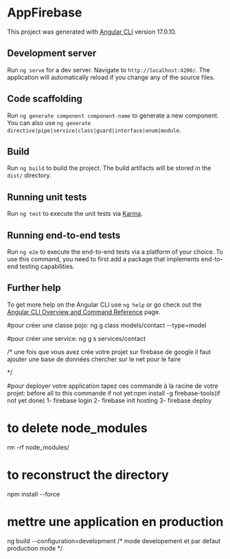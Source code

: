 # AppFirebase

This project was generated with [Angular CLI](https://github.com/angular/angular-cli) version 17.0.10.

## Development server

Run `ng serve` for a dev server. Navigate to `http://localhost:4200/`. The application will automatically reload if you change any of the source files.

## Code scaffolding

Run `ng generate component component-name` to generate a new component. You can also use `ng generate directive|pipe|service|class|guard|interface|enum|module`.

## Build

Run `ng build` to build the project. The build artifacts will be stored in the `dist/` directory.

## Running unit tests

Run `ng test` to execute the unit tests via [Karma](https://karma-runner.github.io).

## Running end-to-end tests

Run `ng e2e` to execute the end-to-end tests via a platform of your choice. To use this command, you need to first add a package that implements end-to-end testing capabilities.

## Further help

To get more help on the Angular CLI use `ng help` or go check out the [Angular CLI Overview and Command Reference](https://angular.io/cli) page.

#pour créer une classe  pojo:
ng g class models/contact --type=model

#pour créer une service:
ng g s services/contact

/*
une fois que vous avez crée votre projet sur firebase  de google
il faut ajouter une base de données chercher sur le net pour le faire

*/


#pour deployer votre application tapez ces commande à la racine de votre projet:
before all to this commande if not yet:npm install -g firebase-tools(if not yet done)
1- firebase login
2- firebase init hosting
3- firebase deploy



# to delete node_modules
   rm -rf node_modules/
# to reconstruct the directory
 npm install --force   

 # mettre une application en production
 ng build --configuration=development  /*  mode developement et par defaut production mode */
